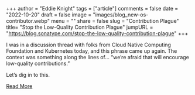 +++
author = "Eddie Knight"
tags = ["article"]
comments = false
date = "2022-10-20"
draft = false
image = "images/blog_new-os-contributor.webp"
menu = ""
share = false
slug = "Contribution Plague"
title= "Stop the Low-Quality Contribution Plague"
jumpURL = "https://blog.sonatype.com/stop-the-low-quality-contribution-plague"
+++

I was in a discussion thread with folks from Cloud Native Computing Foundation and Kubernetes today, and this phrase came up again. The context was something along the lines of… “we’re afraid that will encourage low-quality contributions.”

Let’s dig in to this.

[Read More](https://blog.sonatype.com/stop-the-low-quality-contribution-plague)
